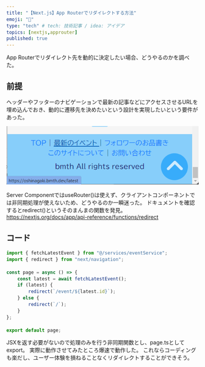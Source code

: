 ```yaml
---
title: "【Next.js】App Routerでリダイレクトする方法"
emoji: "🥏"
type: "tech" # tech: 技術記事 / idea: アイデア
topics: [nextjs,approuter]
published: true
---
```

App Routerでリダイレクト先を動的に決定したい場合、どうやるのかを調べた。

## 前提

ヘッダーやフッターのナビゲーションで最新の記事などにアクセスさせるURLを埋め込んでおき、動的に遷移先を決めたいという設計を実現したいという要件があった。

![フッターのイメージ](images/app-router-redirect/スクリーンショット%202023-07-05%20150709.png)

Server ComponentではuseRouter()は使えず、クライアントコンポーネントでは非同期処理が使えないため、どうやるのか一瞬迷った。
ドキュメントを確認するとredirect()というそのまんまの関数を発見。
https://nextjs.org/docs/app/api-reference/functions/redirect

## コード

```typescript:/app/event/latest/page.ts
import { fetchLatestEvent } from "@/services/eventService";
import { redirect } from "next/navigation";

const page = async () => {
    const latest = await fetchLatestEvent();
    if (latest) {
        redirect(`/event/${latest.id}`);
    } else {
        redirect(`/`);
    }
};

export default page;
```

JSXを返す必要がないので処理のみを行う非同期関数とし、page.tsとしてexport。
実際に動作させてみたところ爆速で動作した。
これならコーディングも楽だし、ユーザー体験を損ねることなくリダイレクトすることができそう。
